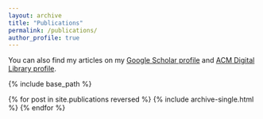 ```yaml
---
layout: archive
title: "Publications"
permalink: /publications/
author_profile: true
---
```



  You can also find my articles on my [Google Scholar profile](https://scholar.google.com/citations?user=uAJkthMAAAAJ&hl=en) and [ACM Digital Library profile](https://dl.acm.org/profile/99659558585).


{% include base_path %}

{% for post in site.publications reversed %}
  {% include archive-single.html %}
{% endfor %}
